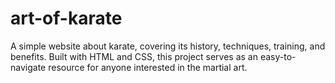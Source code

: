 # art-of-karate
A simple website about karate, covering its history, techniques, training, and benefits. Built with HTML and CSS, this project serves as an easy-to-navigate resource for anyone interested in the martial art.
